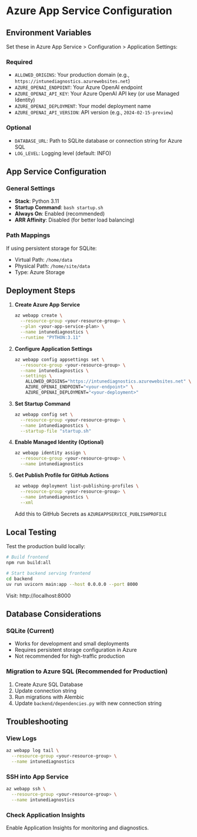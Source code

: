 # Azure App Service Configuration

## Environment Variables

Set these in Azure App Service > Configuration > Application Settings:

### Required
- `ALLOWED_ORIGINS`: Your production domain (e.g., `https://intunediagnostics.azurewebsites.net`)
- `AZURE_OPENAI_ENDPOINT`: Your Azure OpenAI endpoint
- `AZURE_OPENAI_API_KEY`: Your Azure OpenAI API key (or use Managed Identity)
- `AZURE_OPENAI_DEPLOYMENT`: Your model deployment name
- `AZURE_OPENAI_API_VERSION`: API version (e.g., `2024-02-15-preview`)

### Optional
- `DATABASE_URL`: Path to SQLite database or connection string for Azure SQL
- `LOG_LEVEL`: Logging level (default: INFO)

## App Service Configuration

### General Settings
- **Stack**: Python 3.11
- **Startup Command**: `bash startup.sh`
- **Always On**: Enabled (recommended)
- **ARR Affinity**: Disabled (for better load balancing)

### Path Mappings
If using persistent storage for SQLite:
- Virtual Path: `/home/data`
- Physical Path: `/home/site/data`
- Type: Azure Storage

## Deployment Steps

1. **Create Azure App Service**
   ```bash
   az webapp create \
     --resource-group <your-resource-group> \
     --plan <your-app-service-plan> \
     --name intunediagnostics \
     --runtime "PYTHON:3.11"
   ```

2. **Configure Application Settings**
   ```bash
   az webapp config appsettings set \
     --resource-group <your-resource-group> \
     --name intunediagnostics \
     --settings \
       ALLOWED_ORIGINS="https://intunediagnostics.azurewebsites.net" \
       AZURE_OPENAI_ENDPOINT="<your-endpoint>" \
       AZURE_OPENAI_DEPLOYMENT="<your-deployment>"
   ```

3. **Set Startup Command**
   ```bash
   az webapp config set \
     --resource-group <your-resource-group> \
     --name intunediagnostics \
     --startup-file "startup.sh"
   ```

4. **Enable Managed Identity (Optional)**
   ```bash
   az webapp identity assign \
     --resource-group <your-resource-group> \
     --name intunediagnostics
   ```

5. **Get Publish Profile for GitHub Actions**
   ```bash
   az webapp deployment list-publishing-profiles \
     --resource-group <your-resource-group> \
     --name intunediagnostics \
     --xml
   ```
   
   Add this to GitHub Secrets as `AZUREAPPSERVICE_PUBLISHPROFILE`

## Local Testing

Test the production build locally:

```bash
# Build frontend
npm run build:all

# Start backend serving frontend
cd backend
uv run uvicorn main:app --host 0.0.0.0 --port 8000
```

Visit: http://localhost:8000

## Database Considerations

### SQLite (Current)
- Works for development and small deployments
- Requires persistent storage configuration in Azure
- Not recommended for high-traffic production

### Migration to Azure SQL (Recommended for Production)
1. Create Azure SQL Database
2. Update connection string
3. Run migrations with Alembic
4. Update `backend/dependencies.py` with new connection string

## Troubleshooting

### View Logs
```bash
az webapp log tail \
  --resource-group <your-resource-group> \
  --name intunediagnostics
```

### SSH into App Service
```bash
az webapp ssh \
  --resource-group <your-resource-group> \
  --name intunediagnostics
```

### Check Application Insights
Enable Application Insights for monitoring and diagnostics.
